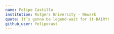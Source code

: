 ```yaml
---
name: Felipe Castillo
institution: Rutgers University - Newark 
quote: It’s gonna be legend-wait for it-DAIRY!
github_user: felipecast
---
```

